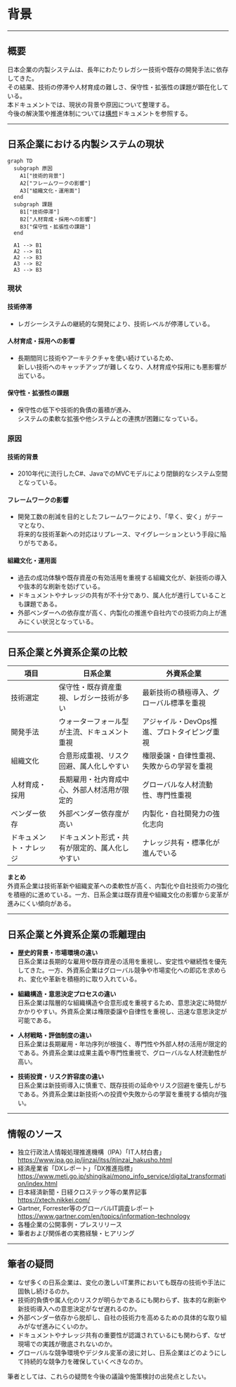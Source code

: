 # 背景

---

## 概要

日本企業の内製システムは、長年にわたりレガシー技術や既存の開発手法に依存してきた。  
その結果、技術の停滞や人材育成の難しさ、保守性・拡張性の課題が顕在化している。  
本ドキュメントでは、現状の背景や原因について整理する。  
今後の解決策や推進体制については[構想](02_構想.md)ドキュメントを参照する。

---

## 日系企業における内製システムの現状

```mermaid
graph TD
  subgraph 原因
    A1["技術的背景"]
    A2["フレームワークの影響"]
    A3["組織文化・運用面"]
  end
  subgraph 課題
    B1["技術停滞"]
    B2["人材育成・採用への影響"]
    B3["保守性・拡張性の課題"]
  end

  A1 --> B1
  A2 --> B1
  A2 --> B3
  A3 --> B2
  A3 --> B3
```

### 現状

#### 技術停滞

- レガシーシステムの継続的な開発により、技術レベルが停滞している。

#### 人材育成・採用への影響

- 長期間同じ技術やアーキテクチャを使い続けているため、  
  新しい技術へのキャッチアップが難しくなり、人材育成や採用にも悪影響が出ている。

#### 保守性・拡張性の課題

- 保守性の低下や技術的負債の蓄積が進み、  
  システムの柔軟な拡張や他システムとの連携が困難になっている。

### 原因

#### 技術的背景

- 2010年代に流行したC#、JavaでのMVCモデルにより閉鎖的なシステム空間となっている。

#### フレームワークの影響

- 開発工数の削減を目的としたフレームワークにより、「早く、安く」がテーマとなり、  
  将来的な技術革新への対応はリプレース、マイグレーションという手段に陥りがちである。

#### 組織文化・運用面

- 過去の成功体験や既存資産の有効活用を重視する組織文化が、新技術の導入や抜本的な刷新を妨げている。
- ドキュメントやナレッジの共有が不十分であり、属人化が進行していることも課題である。
- 外部ベンダーへの依存度が高く、内製化の推進や自社内での技術力向上が進みにくい状況となっている。

---

## 日系企業と外資系企業の比較

| 項目                   | 日系企業                                           | 外資系企業                                         |
|------------------------|---------------------------------------------------|----------------------------------------------------|
| 技術選定               | 保守性・既存資産重視、レガシー技術が多い           | 最新技術の積極導入、グローバル標準を重視           |
| 開発手法               | ウォーターフォール型が主流、ドキュメント重視       | アジャイル・DevOps推進、プロトタイピング重視       |
| 組織文化               | 合意形成重視、リスク回避、属人化しやすい           | 権限委譲・自律性重視、失敗からの学習を重視         |
| 人材育成・採用         | 長期雇用・社内育成中心、外部人材活用が限定的       | グローバルな人材流動性、専門性重視                 |
| ベンダー依存           | 外部ベンダー依存度が高い                           | 内製化・自社開発力の強化志向                       |
| ドキュメント・ナレッジ | ドキュメント形式・共有が限定的、属人化しやすい     | ナレッジ共有・標準化が進んでいる                   |

**まとめ**  
外資系企業は技術革新や組織変革への柔軟性が高く、内製化や自社技術力の強化を積極的に進めている。一方、日系企業は既存資産や組織文化の影響から変革が進みにくい傾向がある。

---

## 日系企業と外資系企業の乖離理由

- **歴史的背景・市場環境の違い**  
  日系企業は長期的な雇用や既存資産の活用を重視し、安定性や継続性を優先してきた。一方、外資系企業はグローバル競争や市場変化への即応を求められ、変化や革新を積極的に取り入れている。

- **組織構造・意思決定プロセスの違い**  
  日系企業は階層的な組織構造や合意形成を重視するため、意思決定に時間がかかりやすい。外資系企業は権限委譲や自律性を重視し、迅速な意思決定が可能である。

- **人材戦略・評価制度の違い**  
  日系企業は長期雇用・年功序列が根強く、専門性や外部人材の活用が限定的である。外資系企業は成果主義や専門性重視で、グローバルな人材流動性が高い。

- **技術投資・リスク許容度の違い**  
  日系企業は新技術導入に慎重で、既存技術の延命やリスク回避を優先しがちである。外資系企業は新技術への投資や失敗からの学習を重視する傾向が強い。

---

## 情報のソース

- 独立行政法人情報処理推進機構（IPA）「IT人材白書」  
  https://www.ipa.go.jp/jinzai/itss/itjinzai_hakusho.html
- 経済産業省「DXレポート」「DX推進指標」  
  https://www.meti.go.jp/shingikai/mono_info_service/digital_transformation/index.html
- 日本経済新聞・日経クロステック等の業界記事  
  https://xtech.nikkei.com/
- Gartner, Forrester等のグローバルIT調査レポート  
  https://www.gartner.com/en/topics/information-technology
- 各種企業の公開事例・プレスリリース
- 筆者および関係者の実務経験・ヒアリング

---

## 筆者の疑問

- なぜ多くの日系企業は、変化の激しいIT業界においても既存の技術や手法に固執し続けるのか。
- 技術的負債や属人化のリスクが明らかであるにも関わらず、抜本的な刷新や新技術導入への意思決定がなぜ遅れるのか。
- 外部ベンダー依存から脱却し、自社の技術力を高めるための具体的な取り組みがなぜ進みにくいのか。
- ドキュメントやナレッジ共有の重要性が認識されているにも関わらず、なぜ現場での実践が徹底されないのか。
- グローバルな競争環境やデジタル変革の波に対し、日系企業はどのようにして持続的な競争力を確保していくべきなのか。

筆者としては、これらの疑問を今後の議論や施策検討の出発点としたい。
